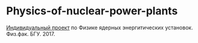 # Physics-of-nuclear-power-plants
[Индивидуальный проект](http://nbviewer.jupyter.org/github/MIklgr500/Physics-of-nuclear-power-plants/blob/master/jupyter/calculate_temp_tvel.ipynb) по Физике ядерных энергитических установок.
Физ.фак. БГУ. 2017.

